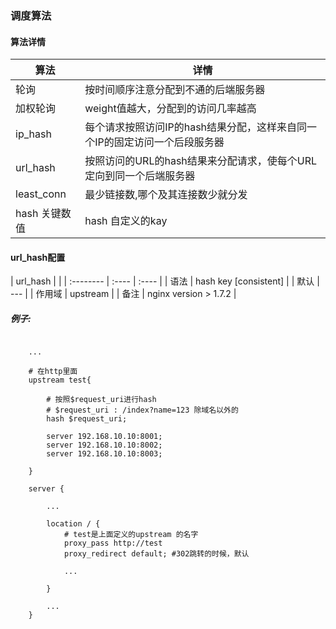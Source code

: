 ### 调度算法

#### 算法详情
| 算法 | 详情 |
| --- |--- |
| 轮询 | 按时间顺序注意分配到不通的后端服务器 |
| 加权轮询 | weight值越大，分配到的访问几率越高 |
| ip_hash  | 每个请求按照访问IP的hash结果分配，这样来自同一个IP的固定访问一个后段服务器 |
| url_hash | 按照访问的URL的hash结果来分配请求，使每个URL定向到同一个后端服务器 |
| least_conn | 最少链接数,哪个及其连接数少就分发 |
| hash 关键数值 | hash 自定义的kay |

#### url_hash配置
| url_hash |  | 
| :-------- | :---- | :---- |
| 语法   | hash key [consistent] | 
| 默认   | --- | 
| 作用域 | upstream |
| 备注 | nginx version > 1.7.2 |

##### 例子:
```nginx

    ...
    
    # 在http里面
    upstream test{
        
        # 按照$request_uri进行hash 
        # $request_uri : /index?name=123 除域名以外的
        hash $request_uri;
        
        server 192.168.10.10:8001;
        server 192.168.10.10:8002;
        server 192.168.10.10:8003;
        
    }
    
    server {
        
        ...
        
        location / {
            # test是上面定义的upstream 的名字
            proxy_pass http://test
            proxy_redirect default; #302跳转的时候，默认
            
            ...
            
        }
        
        ...
    }
```